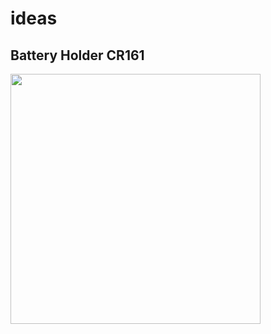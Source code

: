 # ideas


## Battery Holder CR161

<img src="https://user-images.githubusercontent.com/51158344/147105256-f108e5bf-fd2d-4518-b917-61efd9e23a49.PNG" width="400">
